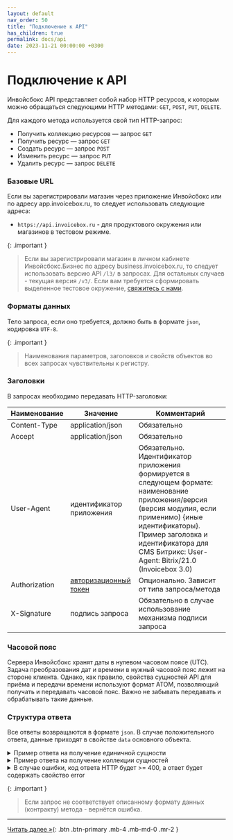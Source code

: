 ```yaml
---
layout: default
nav_order: 50
title: "Подключение к API"
has_children: true
permalink: docs/api
date: 2023-11-21 00:00:00 +0300
---
```


# Подключение к API

Инвойсбокс API представляет собой набор HTTP ресурсов, к которым можно обращаться
следующими HTTP методами: `GET`, `POST`, `PUT`, `DELETE`.

Для каждого метода используется свой тип HTTP-запрос:
- Получить коллекцию ресурсов — запрос `GET`
- Получить ресурс — запрос `GET`
- Создать ресурс — запрос `POST`
- Изменить ресурс — запрос `PUT`
- Удалить ресурс — запрос `DELETE`

### Базовые URL

Если вы зарегистрировали магазин через приложение Инвойсбокс или по адресу app.invoicebox.ru, то
следует использовать следующие адреса:

- `https://api.invoicebox.ru` - для продуктового окружения или магазинов в тестовом режиме.

{: .important }
> Если вы зарегистрировали магазин в личном кабинете Инвойсбокс.Бизнес по адресу business.invoicebox.ru, то
следует использовать версию API `/l3/` в запросах. Для остальных случаев - текущая версия `/v3/`. Если вам требуется
сформировать выделенное тестовое окружение, [свяжитесь с нами](https://www.invoicebox.ru/ru/contacts/feedback.html).

### Форматы данных

Тело запроса, если оно требуется, должно быть в формате `json`, кодировка `UTF-8`.

{: .important }
> Наименования параметров, заголовков и свойств объектов во всех запросах чувствительны к регистру.

### Заголовки

В запросах необходимо передавать HTTP-заголовки:

| Наименование  | Значение                                 | Комментарий                                                                                                                                                                                                                                               |
|---------------|------------------------------------------|-----------------------------------------------------------------------------------------------------------------------------------------------------------------------------------------------------------------------------------------------------------|
| Content-Type  | application/json                         | Обязательно                                                                                                                                                                                                                                               |
| Accept        | application/json                         | Обязательно                                                                                                                                                                                                                                               |
| User-Agent    | идентификатор приложения                 | Обязательно. Идентификатор приложения формируется в следующем формате: наименование приложения/версия (версия модулия, если применимо) {иные идентификаторы}. Пример заголовка и идентификатора для CMS Битрикс: User-Agent: Bitrix/21.0 (Invoicebox 3.0) |
| Authorization | [авторизационный токен](/docs/api/auth/) | Опционально. Зависит от типа запроса/метода                                                                                                                                                                                                               |
| X-Signature   | подпись запроса                          | Обязательно в случае использование механизма подписи запроса                                                                                                                                                                                              |

### Часовой пояс

Сервера Инвойсбокс хранят даты в нулевом часовом поясе (UTC). Задача преобразования дат и времени в нужный часовой пояс лежит на стороне клиента. Однако,
как правило, свойства сущностей API для приёма и передачи времени используют формат ATOM, позволяющий получать и передавать часовой пояс. Важно не забывать
передавать и обрабатывать такие данные.

### Структура ответа

Все ответы возвращаются в формате `json`. 
В случае положительного ответа, данные приходят в свойстве `data` основного объекта.

<details>
  <summary>Пример ответа на получение единичной сущности</summary>
<section markdown="1">
```json
{
  "data" : {
    "id" : 1,
    "title" : "New title"
  }
}
```
</section>
</details>
<details>
  <summary>Пример ответа на получение коллекции сущностей</summary>
<section markdown="1">
```json
{
  "data" : [
      {
        "id" : 1,
        "title": "Apple"
      },
      {
        "id" : 2,
        "title" : "Orange"
      },
      {
        "id" : 3,
        "title" : "Passion fruit"
      }
    ]
}
```
</section>
</details>
<details>
  <summary>В случае ошибки, код ответа HTTP будет >= 400, а ответ будет содержать свойство error</summary>
<section markdown="1">
```json
{
  "error":{
    "message" : "Error",
    "code" : "unauthorized"
  }
}
```
</section>
</details>

>

{: .important }
> Если запрос не соответствует описанному формату данных (контракту) метода - вернётся ошибка.


---

[Читать далее &raquo;](/docs/api/auth){: .btn .btn-primary .mb-4 .mb-md-0 .mr-2 }
